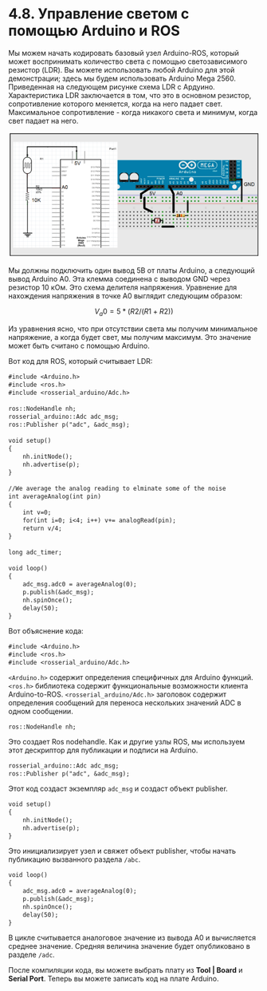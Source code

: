 # 4.8. Управление светом с помощью Arduino и ROS

Мы можем начать кодировать базовый узел Arduino-ROS, который может воспринимать количество света с помощью светозависимого резистор \(LDR\). Вы можете использовать любой Arduino для этой демонстрации; здесь мы будем использовать Arduino Mega 2560. Приведенная на следующем рисунке схема LDR с Ардуино. Характеристика LDR заключается в том, что это в основном резистор, сопротивление которого меняется, когда на него падает свет. Максимальное сопротивление - когда никакого света и минимум, когда свет падает на него.

![](../.gitbook/assets/image%20%2815%29.png)

Мы должны подключить один вывод 5В от платы Arduino, а следующий вывод Arduino A0. Эта клемма соединена с выводом GND через резистор 10 кОм. Это схема делителя напряжения. Уравнение для нахождения напряжения в точке А0 выглядит следующим образом:

$$
V_a0 = 5 * (R2 / (R1 + R2))
$$

Из уравнения ясно, что при отсутствии света мы получим минимальное напряжение, а когда будет свет, мы получим максимум. Это значение может быть считано с помощью Arduino.

Вот код для ROS, который считывает LDR:

```text
#include <Arduino.h>
#include <ros.h>
#include <rosserial_arduino/Adc.h>

ros::NodeHandle nh;
rosserial_arduino::Adc adc_msg;
ros::Publisher p("adc", &adc_msg);

void setup()
{
    nh.initNode();
    nh.advertise(p);
}

//We average the analog reading to elminate some of the noise
int averageAnalog(int pin)
{
    int v=0;
    for(int i=0; i<4; i++) v+= analogRead(pin);
    return v/4;
}

long adc_timer;

void loop()
{
    adc_msg.adc0 = averageAnalog(0);
    p.publish(&adc_msg);
    nh.spinOnce();
    delay(50);
}
```

Вот объяснение кода:

```text
#include <Arduino.h>
#include <ros.h>
#include <rosserial_arduino/Adc.h>
```

`<Arduino.h>` содержит определения специфичных для Arduino функций. `<ros.h>` библиотека содержит функциональные возможности клиента Arduino-to-ROS. `<rosserial_arduino/Adc.h>` заголовок содержит определения сообщений для переноса нескольких значений ADC в одном сообщении.

```text
ros::NodeHandle nh;
```

Это создает Ros nodehandle. Как и другие узлы ROS, мы используем этот дескриптор для публикации и подписи на Arduino.

```text
rosserial_arduino::Adc adc_msg;
ros::Publisher p("adc", &adc_msg);
```

Этот код создаст экземпляр `adc_msg` и создаст объект publisher.

```text
void setup()
{
    nh.initNode();
    nh.advertise(p);
}
```

Это инициализирует узел и свяжет объект publisher, чтобы начать публикацию вызванного раздела `/abc`.

```text
void loop()
{
    adc_msg.adc0 = averageAnalog(0);
    p.publish(&adc_msg);
    nh.spinOnce();
    delay(50);
}
```

В цикле считывается аналоговое значение из вывода A0 и вычисляется среднее значение. Средняя величина значение будет опубликовано в разделе `/adc`.

После компиляции кода, вы можете выбрать плату из **Tool \| Board** и **Serial Port**. Теперь вы можете записать код на плате Arduino.



